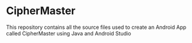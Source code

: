 # CipherMaster

This repository contains all the source files used to create an Android App called CipherMaster
using Java and Android Studio
